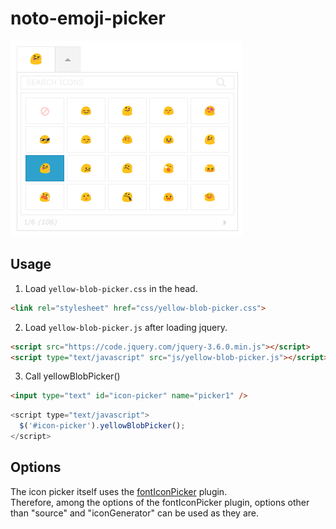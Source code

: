 # noto-emoji-picker

![yellowBlobPicker](image-for-github.png)

## Usage
1. Load `yellow-blob-picker.css` in the head.
```html
<link rel="stylesheet" href="css/yellow-blob-picker.css">
```

2. Load `yellow-blob-picker.js` after loading jquery.
```html
<script src="https://code.jquery.com/jquery-3.6.0.min.js"></script>
<script type="text/javascript" src="js/yellow-blob-picker.js"></script>
```

3. Call yellowBlobPicker()
```html
<input type="text" id="icon-picker" name="picker1" />
```
```javascript
<script type="text/javascript">
  $('#icon-picker').yellowBlobPicker();
</script>
```

## Options
The icon picker itself uses the [fontIconPicker](https://github.com/fontIconPicker/fontIconPicker) plugin.  
Therefore, among the options of the fontIconPicker plugin, options other than "source" and "iconGenerator" can be used as they are.

